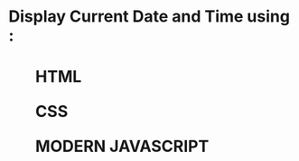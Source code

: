 <h1>Display Current Date and Time using : <h1/>
<ol>
    <p>HTML<p/>
    <p>CSS<p/>
    <p>MODERN JAVASCRIPT<p/>
</ol>
